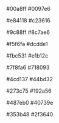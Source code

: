 <!-- info -->

#00a8ff
#0097e6

<!-- danger -->

#e84118
#c23616

#9c88ff
#8c7ae6

<!-- disabled -->

#f5f6fa
#dcdde1

<!-- warning -->

#fbc531
#e1b12c

#7f8fa6
#718093

<!-- success -->

#4cd137
#44bd32

#273c75
#192a56

#487eb0
#40739e

<!-- dark grey -->

#353b48
#2f3640
